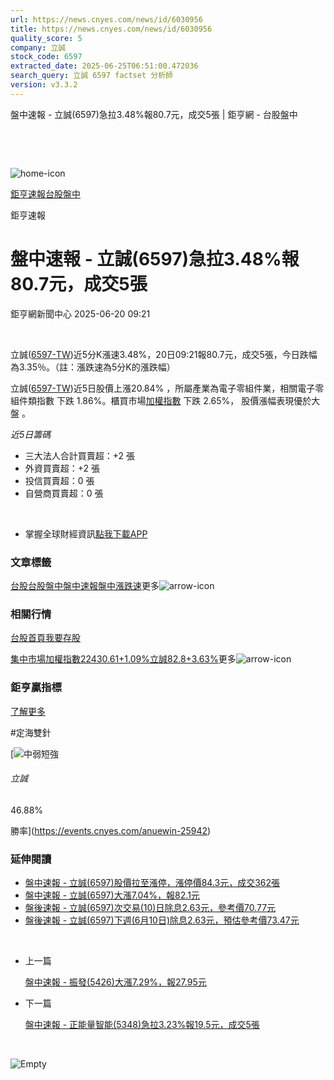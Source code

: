 ```yaml
---
url: https://news.cnyes.com/news/id/6030956
title: https://news.cnyes.com/news/id/6030956
quality_score: 5
company: 立誠
stock_code: 6597
extracted_date: 2025-06-25T06:51:00.472036
search_query: 立誠 6597 factset 分析師
version: v3.3.2
---
```


盤中速報 - 立誠(6597)急拉3.48%報80.7元，成交5張 | 鉅亨網 - 台股盤中

‌

‌

![home-icon](/assets/icons/breadCrumb/symbol-icon-home.svg)

[鉅亨速報](/news/cat/anue_live)[台股盤中](/news/cat/tw_live)

鉅亨速報

# 盤中速報 - 立誠(6597)急拉3.48%報80.7元，成交5張

鉅亨網新聞中心 2025-06-20 09:21

‌

立誠([6597-TW](https://www.cnyes.com/twstock/6597))近5分K漲速3.48%，20日09:21報80.7元，成交5張，今日跌幅為3.35％。（註：漲跌速為5分K的漲跌幅）

立誠([6597-TW](https://www.cnyes.com/twstock/6597))近5日股價上漲20.84% ，所屬產業為電子零組件業，相關電子零組件類指數 下跌 1.86%。櫃買市場[加權指數](https://invest.cnyes.com/index/TWS/TSE01) 下跌 2.65%， 股價漲幅表現優於大盤 。

*近5日籌碼*

* 三大法人合計買賣超：+2 張
* 外資買賣超：+2 張
* 投信買賣超：0 張
* 自營商買賣超：0 張

‌

* 掌握全球財經資訊[點我下載APP](http://www.cnyes.com/app/?utm_source=mweb&utm_medium=HamMenuBanner&utm_campaign=fixed&utm_content=entr)

### 文章標籤

[台股](https://news.cnyes.com/tag/台股 "台股")[台股盤中](https://news.cnyes.com/tag/台股盤中 "台股盤中")[盤中速報](https://news.cnyes.com/tag/盤中速報 "盤中速報")[盤中漲跌速](https://news.cnyes.com/tag/盤中漲跌速 "盤中漲跌速")更多![arrow-icon](/assets/icons/arrows/arrow-down.svg)

### 相關行情

[台股首頁](https://www.cnyes.com/twstock)[我要存股](https://supr.link/8OHaU)

[集中市場加權指數22430.61+1.09%](https://invest.cnyes.com/index/TWS/TSE01)[立誠82.8+3.63%](https://www.cnyes.com/twstock/6597)更多![arrow-icon](/assets/icons/arrows/arrow-down.svg)

### 鉅亨贏指標

[了解更多](https://events.cnyes.com/anuewin-25942)

#定海雙針

[![中弱短強](/assets/icons/win-indicator/short-to-long.svg)

###### 立誠

46.88%

勝率](https://events.cnyes.com/anuewin-25942)

### 延伸閱讀

* [盤中速報 - 立誠(6597)股價拉至漲停，漲停價84.3元，成交362張](/news/id/6025867)
* [盤中速報 - 立誠(6597)大漲7.04%，報82.1元](/news/id/6025627)
* [盤後速報 - 立誠(6597)次交易(10)日除息2.63元，參考價70.77元](/news/id/6013726)
* [盤後速報 - 立誠(6597)下週(6月10日)除息2.63元，預估參考價73.47元](/news/id/6005210)

‌

* 上一篇

  [盤中速報 - 振發(5426)大漲7.29%，報27.95元](/news/id/6031205)
* 下一篇

  [盤中速報 - 正能量智能(5348)急拉3.23%報19.5元，成交5張](/news/id/6029472)

‌

![Empty](/assets/icons/skeleton/empty-image.svg)

‌